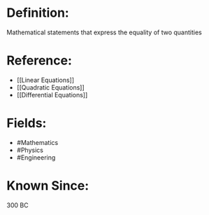 

# Definition:
Mathematical statements that express the equality of two quantities

# Reference:
- [[Linear Equations]]
- [[Quadratic Equations]]
- [[Differential Equations]]

# Fields: 
- #Mathematics
- #Physics
- #Engineering

# Known Since:
300 BC

